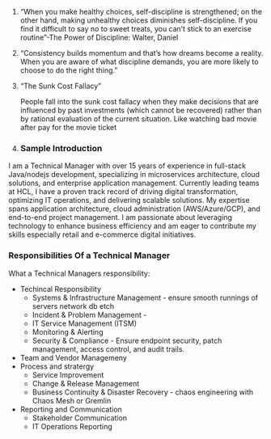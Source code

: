 1. “When you make healthy choices, self-discipline is strengthened; on the other hand, making unhealthy choices diminishes self-discipline. If you find it difficult to say no to sweet treats, you can’t stick to an exercise routine”-The Power of Discipline: Walter, Daniel

2. “Consistency builds momentum and that’s how dreams become a reality. When you are aware of what discipline demands, you are more likely to choose to do the right thing.”

3. “The Sunk Cost Fallacy”

   People fall into the sunk cost fallacy when they make decisions that are influenced by past investments (which cannot be recovered) rather than by rational evaluation of the current situation. Like watching bad movie after pay for the movie ticket

4. ### Sample Introduction

I am a Technical Manager with over 15 years of experience in full-stack Java/nodejs development, specializing in microservices architecture, cloud solutions, and enterprise application management. Currently leading teams at HCL, I have a proven track record of driving digital transformation, optimizing IT operations, and delivering scalable solutions. My expertise spans application architecture, cloud administration (AWS/Azure/GCP), and end-to-end project management. I am passionate about leveraging technology to enhance business efficiency and am eager to contribute my skills especially retail and e-commerce digital initiatives.

### Responsibilities Of a Technical Manager

What a Technical Managers responsibility:
* Techincal Responsibility
     - Systems & Infrastructure Management - ensure smooth runnings of servers network db etch
     - Incident & Problem Management - 
     - IT Service Management (ITSM)
     - Monitoring & Alerting
     - Security & Compliance - Ensure endpoint security, patch management, access control, and audit trails.
* Team and Vendor Managemeny
* Process and stratergy
  - Service Improvement
  - Change & Release Management
  - Business Continuity & Disaster Recovery - chaos engineering with Chaos Mesh or Gremlin
* Reporting and Communication
     - Stakeholder Communication
     - IT Operations Reporting

